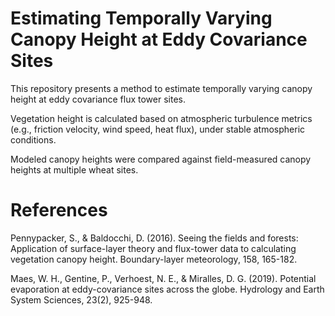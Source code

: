 # Estimating Temporally Varying Canopy Height at Eddy Covariance Sites
This repository presents a method to estimate temporally varying canopy height at eddy covariance flux tower sites.

Vegetation height is calculated based on atmospheric turbulence metrics (e.g., friction velocity, wind speed, heat flux), under stable atmospheric conditions.

Modeled canopy heights were compared against field-measured canopy heights at multiple wheat sites.



# References 

Pennypacker, S., & Baldocchi, D. (2016). Seeing the fields and forests: Application of surface-layer theory and flux-tower data to calculating vegetation canopy height. Boundary-layer meteorology, 158, 165-182.

Maes, W. H., Gentine, P., Verhoest, N. E., & Miralles, D. G. (2019). Potential evaporation at eddy-covariance sites across the globe. Hydrology and Earth System Sciences, 23(2), 925-948.


